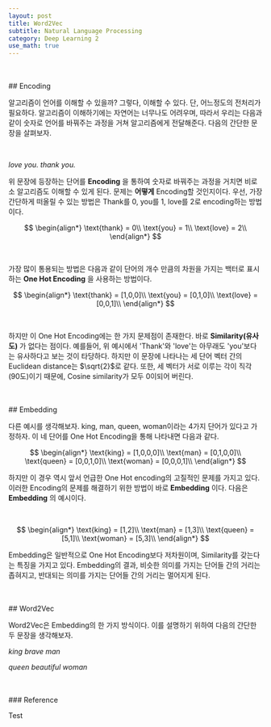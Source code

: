 ```yaml
---
layout: post
title: Word2Vec
subtitle: Natural Language Processing
category: Deep Learning 2
use_math: true
---
```


<br>
<br>
## Encoding

알고리즘이 언어를 이해할 수 있을까? 그렇다, 이해할 수 있다. 단, 어느정도의 전처리가 필요하다. 알고리즘이 이해하기에는 자연어는 너무나도 어려우며, 따라서 우리는 다음과 같이 숫자로 언어를 바꿔주는 과정을 거쳐 알고리즘에게 전달해준다. 다음의 간단한 문장을 살펴보자.

<br>

_love you. thank you._

위 문장에 등장하는 단어를 __Encoding__ 을 통하여 숫자로 바꿔주는 과정을 거치면 비로소 알고리즘도 이해할 수 있게 된다. 문제는 __어떻게__ Encoding할 것인지이다. 우선, 가장 간단하게 떠올릴 수 있는 방법은 Thank를 0, you를 1, love를 2로 encoding하는 방법이다.

$$
\begin{align*}
\text{thank} = 0\\
\text{you} = 1\\
\text{love} = 2\\
\end{align*}
$$

<br>

가장 많이 통용되는 방법은 다음과 같이 단어의 개수 만큼의 차원을 가지는 백터로 표시하는 __One Hot Encoding__ 을 사용하는 방법이다.

$$
\begin{align*}
\text{thank} = [1,0,0]\\
\text{you} = [0,1,0]\\
\text{love} = [0,0,1]\\
\end{align*}
$$

<br>

하지만 이 One Hot Encoding에는 한 가지 문제점이 존재한다. 바로 __Similarity(유사도)__ 가 없다는 점이다. 예를들어, 위 예시에서 'Thank'와 'love'는 아무래도 'you'보다는 유사하다고 보는 것이 타당하다. 하지만 이 문장에 나타나는 세 단어 벡터 간의 Euclidean distance는 $\sqrt{2}$로 같다. 또한, 세 벡터가 서로 이루는 각이 직각(90도)이기 때문에, Cosine similarity가 모두 0이되어 버린다.

<br>
<br>
## Embedding

다른 예시를 생각해보자. king, man, queen, woman이라는 4가지 단어가 있다고 가정하자. 이 네 단어를 One Hot Encoding을 통해 나타내면 다음과 같다.

$$
\begin{align*}
\text{king} = [1,0,0,0]\\
\text{man} = [0,1,0,0]\\
\text{queen} = [0,0,1,0]\\
\text{woman} = [0,0,0,1]\\
\end{align*}
$$

하지만 이 경우 역시 앞서 언급한 One Hot encoding의 고질적인 문제를 가지고 있다. 이러한 Encoding의 문제를 해결하기 위한 방법이 바로 __Embedding__ 이다. 다음은 __Embedding__ 의 예시이다.

<br>

$$
\begin{align*}
\text{king} = [1,2]\\
\text{man} = [1,3]\\
\text{queen} = [5,1]\\
\text{woman} = [5,3]\\
\end{align*}
$$

Embedding은 일반적으로 One Hot Encoding보다 저차원이며, Similarity를 갖는다는 특징을 가지고 있다. Embedding의 결과, 비슷한 의미를 가지는 단어들 간의 거리는 좁혀지고, 반대되는 의미를 가지는 단어들 간의 거리는 멀어지게 된다.

<br>
<br>
## Word2Vec

Word2Vec은 Embedding의 한 가지 방식이다. 이를 설명하기 위하여 다음의 간단한 두 문장을 생각해보자.

_king brave man_

_queen beautiful woman_








<br>
<br>
### Reference

Test
